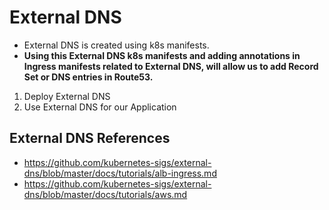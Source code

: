 # External DNS

- External DNS is created using k8s manifests.
- **Using this External DNS k8s manifests and adding annotations in Ingress manifests related to External DNS, will allow us to add Record Set or DNS entries in Route53.**

1. Deploy External DNS
2. Use External DNS for our Application

## External DNS References

- https://github.com/kubernetes-sigs/external-dns/blob/master/docs/tutorials/alb-ingress.md
- https://github.com/kubernetes-sigs/external-dns/blob/master/docs/tutorials/aws.md
